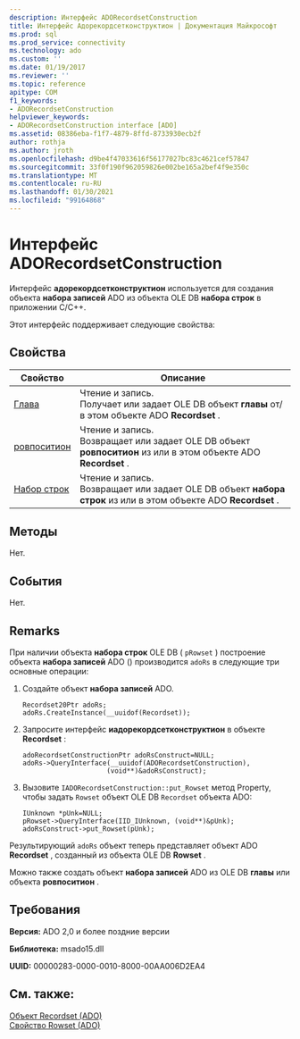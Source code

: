 ```yaml
---
description: Интерфейс ADORecordsetConstruction
title: Интерфейс Адорекордсетконструктион | Документация Майкрософт
ms.prod: sql
ms.prod_service: connectivity
ms.technology: ado
ms.custom: ''
ms.date: 01/19/2017
ms.reviewer: ''
ms.topic: reference
apitype: COM
f1_keywords:
- ADORecordsetConstruction
helpviewer_keywords:
- ADORecordsetConstruction interface [ADO]
ms.assetid: 08386eba-f1f7-4879-8ffd-8733930ecb2f
author: rothja
ms.author: jroth
ms.openlocfilehash: d9be4f47033616f56177027bc83c4621cef57847
ms.sourcegitcommit: 33f0f190f962059826e002be165a2bef4f9e350c
ms.translationtype: MT
ms.contentlocale: ru-RU
ms.lasthandoff: 01/30/2021
ms.locfileid: "99164868"
---
```

# <a name="adorecordsetconstruction-interface"></a>Интерфейс ADORecordsetConstruction
Интерфейс **адорекордсетконструктион** используется для создания объекта **набора записей** ADO из объекта OLE DB **набора строк** в приложении C/C++.  
  
 Этот интерфейс поддерживает следующие свойства:  
  
## <a name="properties"></a>Свойства  
  
|Свойство|Описание|  
|-|-|  
|[Глава](./chapter-property-ado.md)|Чтение и запись.<br />Получает или задает OLE DB объект **главы** от/в этом объекте ADO **Recordset** .|  
|[ровпоситион](./rowposition-property-ado.md)|Чтение и запись.<br />Возвращает или задает OLE DB объект **ровпоситион** из или в этом объекте ADO **Recordset** .|  
|[Набор строк](./rowset-property-ado.md)|Чтение и запись.<br />Возвращает или задает OLE DB объект **набора строк** из или в этом объекте ADO **Recordset** .|  
  
## <a name="methods"></a>Методы  
 Нет.  
  
## <a name="events"></a>События  
 Нет.  
  
## <a name="remarks"></a>Remarks  
 При наличии объекта **набора строк** OLE DB ( `pRowset` ) построение объекта **набора записей** ADO () производится `adoRs` в следующие три основные операции:  
  
1.  Создайте объект **набора записей** ADO.  
  
    ```  
    Recordset20Ptr adoRs;  
    adoRs.CreateInstance(__uuidof(Recordset));  
    ```  
  
2.  Запросите интерфейс **иадорекордсетконструктион** в объекте **Recordset** :  
  
    ```  
    adoRecordsetConstructionPtr adoRsConstruct=NULL;  
    adoRs->QueryInterface(__uuidof(ADORecordsetConstruction),  
                         (void**)&adoRsConstruct);  
    ```  
  
3.  Вызовите `IADORecordsetConstruction::put_Rowset` метод Property, чтобы задать `Rowset` объект OLE DB `Recordset` объекта ADO:  
  
    ```  
    IUnknown *pUnk=NULL;  
    pRowset->QueryInterface(IID_IUnknown, (void**)&pUnk);  
    adoRsConstruct->put_Rowset(pUnk);  
    ```  
  
 Результирующий `adoRs` объект теперь представляет объект ADO **Recordset** , созданный из объекта OLE DB **Rowset** .  
  
 Можно также создать объект **набора записей** ADO из OLE DB **главы** или объекта **ровпоситион** .  
  
## <a name="requirements"></a>Требования  
 **Версия:** ADO 2,0 и более поздние версии  
  
 **Библиотека:** msado15.dll  
  
 **UUID:** 00000283-0000-0010-8000-00AA006D2EA4  
  
## <a name="see-also"></a>См. также:  
 [Объект Recordset (ADO)](./recordset-object-ado.md)   
 [Свойство Rowset (ADO)](./rowset-property-ado.md)
